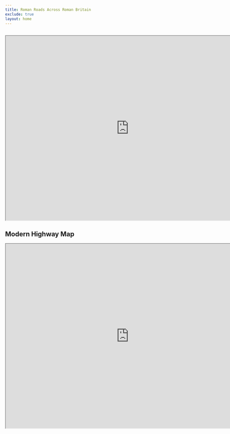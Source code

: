 ```yaml
---
title: Roman Roads Across Roman Britain
exclude: true
layout: home
---
```

<br>

<iframe width="800px" height="600px" src="https://mads709.github.io/roman-road-comp.github.io/" title="map"></iframe>

<br>

## **Modern Highway Map**

<iframe width="800px" height="600px" src="https://mads709.github.io/mod-highway-map.github.io/" title="map"></iframe>
